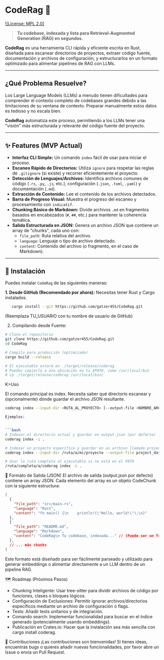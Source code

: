 
# CodeRag 🦀

[![License: MPL 2.0]](https://img.shields.io/badge/License-MPL%202.0-brightgreen.svg)


> **Tu codebase, indexada y lista para Retrieval-Augmented Generation (RAG) en segundos.**

**CodeRag** es una herramienta CLI rápida y eficiente escrita en Rust, diseñada para escanear directorios de proyectos, extraer código fuente, documentación y archivos de configuración, y estructurarlos en un formato optimizado para alimentar pipelines de RAG con LLMs.

---

## ¿Qué Problema Resuelve?

Los Large Language Models (LLMs) a menudo tienen dificultades para comprender el contexto completo de codebases grandes debido a las limitaciones de su ventana de contexto. Preparar manualmente estos datos es tedioso y no escala bien.

**CodeRag** automatiza este proceso, permitiendo a los LLMs tener una "visión" más estructurada y relevante del código fuente del proyecto.

---

## ✨ Features (MVP Actual)

*   **Interfaz CLI Simple:** Un comando `index` fácil de usar para iniciar el proceso.
*   **Escaneo Rápido de Directorios:** Utiliza `ignore` para respetar las reglas de `.gitignore` (si existe) y recorrer eficientemente el proyecto.
*   **Detección de Lenguajes/Archivos:** Identifica archivos comunes de código (`.rs`, `.py`, `.js`, etc.), configuración (`.json`, `.toml`, `.yaml`) y documentación (`.md`).
*   **Extracción de Contenido:** Lee el contenido de los archivos detectados.
*   **Barra de Progreso Visual:** Muestra el progreso del escaneo y procesamiento con `indicatif`.
*   **Chunking Básico de Markdown:** Divide archivos `.md` en fragmentos basados en encabezados (`#`, `##`, etc.) para mantener la coherencia temática.
*   **Salida Estructurada en JSON:** Genera un archivo JSON que contiene un array de "chunks", cada uno con:
    *   `file_path`: Ruta relativa del archivo.
    *   `language`: Lenguaje o tipo de archivo detectado.
    *   `content`: Contenido del archivo (o fragmento, en el caso de Markdown).

---

## 🚀 Instalación

Puedes instalar `CodeRag` de las siguientes maneras:

**1. Desde GitHub (Recomendado por ahora):**
Necesitas tener Rust y Cargo instalados.

```bash
   cargo install --git https://github.com/gatzer455/CodeRag.git
```
(Reemplaza TU_USUARIO con tu nombre de usuario de GitHub)

2. Compilando desde Fuente:


```bash
# Clona el repositorio
git clone https://github.com/gatzer455/CodeRag.git
cd CodeRag

# Compila para producción (optimizado)
cargo build --release

# El ejecutable estará en ./target/release/coderag
# Puedes copiarlo a una ubicación en tu $PATH, como /usr/local/bin
# cp ./target/release/coderag /usr/local/bin/
```

K>Uso

El comando principal es index. Necesita saber qué directorio escanear y (opcionalmente) dónde guardar el archivo JSON resultante.


```bash
coderag index --input-dir <RUTA_AL_PROYECTO> [--output-file <NOMBRE_ARCHIVO_SALIDA.json>]

Ejemplos:


```bash
# Indexar el directorio actual y guardar en output.json (por defecto)
coderag index -i .

# Indexar un proyecto específico y guardar en un archivo llamado project_data.json
coderag index --input-dir /ruta/a/mi/proyecto --output-file project_data.json

# Usar la ruta completa al ejecutable si no está en el PATH
/ruta/completa/a/coderag index -i .
```

📄 Formato de Salida (JSON)
El archivo de salida (output.json por defecto) contiene un array JSON. Cada elemento del array es un objeto CodeChunk con la siguiente estructura:


```json
[
  {
    "file_path": "src/main.rs",
    "language": "Rust",
    "content": "fn main() {\n    println!(\"Hello, world!\");\n}"
  },
  {
    "file_path": "README.md",
    "language": "Markdown",
    "content": "CodeRag\n Tu codebase, indexada..." // (Puede ser un fragmento si el archivo es grande)
  },
  // ... más chunks
]
```
Este formato está diseñado para ser fácilmente parseado y utilizado para generar embeddings o alimentar directamente a un LLM dentro de un pipeline RAG.

🗺️ Roadmap (Próximos Pasos)
- Chunking Inteligente: Usar tree-sitter para dividir archivos de código por funciones, clases o bloques lógicos.
- Configuración de Exclusiones: Permitir ignorar archivos/directorios específicos mediante un archivo de configuración o flags.
- Tests: Añadir tests unitarios y de integración.
- Comando search: Implementar funcionalidad para buscar en el índice generado (potencialmente usando embeddings).
- Publicación en Crates.io: Hacer que la instalación sea más sencilla con cargo install coderag.


🤝 Contribuciones
¡Las contribuciones son bienvenidas! Si tienes ideas, encuentras bugs o quieres añadir nuevas funcionalidades, por favor abre un Issue o envía un Pull Request.